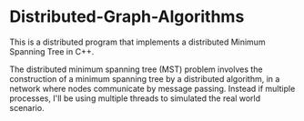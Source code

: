Distributed-Graph-Algorithms
============================

This is a distributed program that implements a distributed Minimum Spanning Tree in C++.


The distributed minimum spanning tree (MST) problem involves the construction of a minimum spanning tree by a distributed algorithm, in a network where nodes communicate by message passing. Instead if multiple processes, I'll be using multiple threads to simulated the real world scenario.
